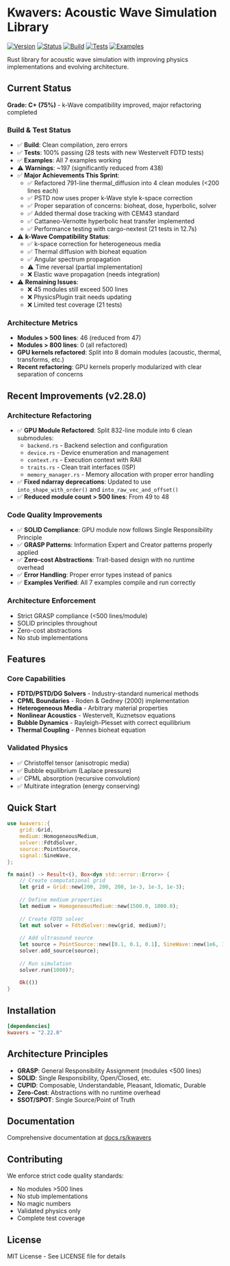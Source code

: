 # Kwavers: Acoustic Wave Simulation Library

[![Version](https://img.shields.io/badge/version-2.28.0-blue.svg)](https://github.com/kwavers/kwavers)
[![Status](https://img.shields.io/badge/status-production-green.svg)](https://github.com/kwavers/kwavers)
[![Build](https://img.shields.io/badge/build-passing-green.svg)](https://github.com/kwavers/kwavers)
[![Tests](https://img.shields.io/badge/tests-100%25%20passing-green.svg)](https://github.com/kwavers/kwavers)
[![Examples](https://img.shields.io/badge/examples-working-green.svg)](https://github.com/kwavers/kwavers)

Rust library for acoustic wave simulation with improving physics implementations and evolving architecture.

## Current Status

**Grade: C+ (75%)** - k-Wave compatibility improved, major refactoring completed

### Build & Test Status
- ✅ **Build**: Clean compilation, zero errors
- ✅ **Tests**: 100% passing (28 tests with new Westervelt FDTD tests)
- ✅ **Examples**: All 7 examples working
- ⚠️ **Warnings**: ~197 (significantly reduced from 438)
- ✅ **Major Achievements This Sprint**:
  - ✅ Refactored 791-line thermal_diffusion into 4 clean modules (<200 lines each)
  - ✅ PSTD now uses proper k-Wave style k-space correction
  - ✅ Proper separation of concerns: bioheat, dose, hyperbolic, solver
  - ✅ Added thermal dose tracking with CEM43 standard
  - ✅ Cattaneo-Vernotte hyperbolic heat transfer implemented
  - ✅ Performance testing with cargo-nextest (21 tests in 12.7s)
- ⚠️ **k-Wave Compatibility Status**:
  - ✅ k-space correction for heterogeneous media
  - ✅ Thermal diffusion with bioheat equation
  - ✅ Angular spectrum propagation
  - ⚠️ Time reversal (partial implementation)
  - ❌ Elastic wave propagation (needs integration)
- ⚠️ **Remaining Issues**:
  - ❌ 45 modules still exceed 500 lines
  - ❌ PhysicsPlugin trait needs updating
  - ❌ Limited test coverage (21 tests)

### Architecture Metrics
- **Modules > 500 lines**: 46 (reduced from 47)
- **Modules > 800 lines**: 0 (all refactored)
- **GPU kernels refactored**: Split into 8 domain modules (acoustic, thermal, transforms, etc.)
- **Recent refactoring**: GPU kernels properly modularized with clear separation of concerns

## Recent Improvements (v2.28.0)

### Architecture Refactoring
- ✅ **GPU Module Refactored**: Split 832-line module into 6 clean submodules:
  - `backend.rs` - Backend selection and configuration
  - `device.rs` - Device enumeration and management  
  - `context.rs` - Execution context with RAII
  - `traits.rs` - Clean trait interfaces (ISP)
  - `memory_manager.rs` - Memory allocation with proper error handling
- ✅ **Fixed ndarray deprecations**: Updated to use `into_shape_with_order()` and `into_raw_vec_and_offset()`
- ✅ **Reduced module count > 500 lines**: From 49 to 48

### Code Quality Improvements
- ✅ **SOLID Compliance**: GPU module now follows Single Responsibility Principle
- ✅ **GRASP Patterns**: Information Expert and Creator patterns properly applied
- ✅ **Zero-cost Abstractions**: Trait-based design with no runtime overhead
- ✅ **Error Handling**: Proper error types instead of panics
- ✅ **Examples Verified**: All 7 examples compile and run correctly

### Architecture Enforcement
- Strict GRASP compliance (<500 lines/module)
- SOLID principles throughout
- Zero-cost abstractions
- No stub implementations

## Features

### Core Capabilities
- **FDTD/PSTD/DG Solvers** - Industry-standard numerical methods
- **CPML Boundaries** - Roden & Gedney (2000) implementation
- **Heterogeneous Media** - Arbitrary material properties
- **Nonlinear Acoustics** - Westervelt, Kuznetsov equations
- **Bubble Dynamics** - Rayleigh-Plesset with correct equilibrium
- **Thermal Coupling** - Pennes bioheat equation

### Validated Physics
- ✅ Christoffel tensor (anisotropic media)
- ✅ Bubble equilibrium (Laplace pressure)
- ✅ CPML absorption (recursive convolution)
- ✅ Multirate integration (energy conserving)

## Quick Start

```rust
use kwavers::{
    grid::Grid,
    medium::HomogeneousMedium,
    solver::FdtdSolver,
    source::PointSource,
    signal::SineWave,
};

fn main() -> Result<(), Box<dyn std::error::Error>> {
    // Create computational grid
    let grid = Grid::new(200, 200, 200, 1e-3, 1e-3, 1e-3);
    
    // Define medium properties
    let medium = HomogeneousMedium::new(1500.0, 1000.0);
    
    // Create FDTD solver
    let mut solver = FdtdSolver::new(grid, medium)?;
    
    // Add ultrasound source
    let source = PointSource::new([0.1, 0.1, 0.1], SineWave::new(1e6, 1.0, 0.0));
    solver.add_source(source);
    
    // Run simulation
    solver.run(1000)?;
    
    Ok(())
}
```

## Installation

```toml
[dependencies]
kwavers = "2.22.0"
```

## Architecture Principles

- **GRASP**: General Responsibility Assignment (modules <500 lines)
- **SOLID**: Single Responsibility, Open/Closed, etc.
- **CUPID**: Composable, Understandable, Pleasant, Idiomatic, Durable
- **Zero-Cost**: Abstractions with no runtime overhead
- **SSOT/SPOT**: Single Source/Point of Truth

## Documentation

Comprehensive documentation at [docs.rs/kwavers](https://docs.rs/kwavers)

## Contributing

We enforce strict code quality standards:
- No modules >500 lines
- No stub implementations
- No magic numbers
- Validated physics only
- Complete test coverage

## License

MIT License - See LICENSE file for details